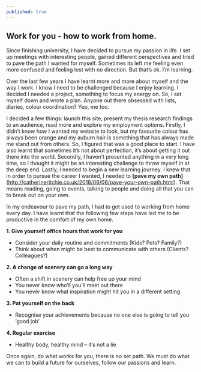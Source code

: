 ```yaml
---
published: true
---
```

## Work for you - how to work from home.

Since finishing university, I have decided to pursue my passion in life. I set up meetings with interesting people, gained different perspectives and tried to pave the path I wanted for myself. Sometimes its left me feeling even more confused and feeling lost with no direction. But that’s ok. I’m learning. 

Over the last few years I have learnt more and more about myself and the way I work. I know I need to be challenged because I enjoy learning. I decided I needed a project, something to focus my energy on. So, I sat myself down and wrote a plan. Anyone out there obsessed with lists, diaries, colour coordination? Yep, me too. 

I decided a few things: launch this site, present my thesis research findings to an audience, read more and explore my employment options. Firstly, I didn’t know how I wanted my website to look, but my favourite colour has always been orange and my auburn hair is something that has always made me stand out from others. So, I figured that was a good place to start. I have also learnt that sometimes it’s not about perfection, it’s about getting it out there into the world. Secondly, I haven’t presented anything in a very long time, so I thought it might be an interesting challenge to throw myself in at the deep end. Lastly, I needed to begin a new learning journey. I knew that in order to pursue the career I wanted, I needed to **[pave my own path]**(http://catherineritchie.co.uk/2018/06/06/pave-your-own-path.html). That means reading, going to events, talking to people and doing all that you can to break out on your own. 

In my endeavour to pave my path, I had to get used to working from home every day. I have learnt that the following few steps have led me to be productive in the comfort of my own home. 

**1.	Give yourself office hours that work for you**
- Consider your daily routine and commitments (Kids? Pets? Family?)
- Think about when might be best to communicate with others (Clients? Colleagues?)


**2.	A change of scenery can go a long way**
- Often a shift in scenery can help free up your mind 
- You never know who’ll you’ll meet out there
- You never know what inspiration might hit you in a different setting


**3.	Pat yourself on the back**
- Recognise your achievements because no one else is going to tell you ‘good job’


**4.	Regular exercise**
- Healthy body, healthy mind – it’s not a lie


Once again, do what works for you, there is no set path. We must do what we can to build a future for ourselves, follow our passions and learn.
